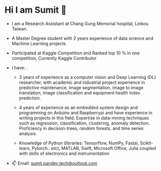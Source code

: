 # Hi I am Sumit 👋

- I am a Research Assistant at Chang Gung Memorial hospital, Linkou Taiwan. 
- A Master Degree student with 2 years experience of data science and Machine Learning projects.
- Participated at Kaggle Competition and Ranked top 10 % in one competition, Currently Kaggle Contributor
- I have: .
  - 3 years of experience as a computer vision and Deep Learning (DL) researcher, with academic and industrial project experience in predictive maintenance, image segmentation, image to image translation, image classification and equipment health index prediction.

  - 4 years of experience as an embedded system design and programming on Arduino and Raspberrypi and have experience in writing projects in this field. Expertise in data-mining techniques such as regression, classification, clustering, anomaly detection. Proficiency in decision-trees, random forests, and time series analysis.

  - Knowledge of Python (libraries: Tensorflow, NumPy, Fastai, Scikit-learn, Pytorch.. etc), MATLAB, Swift, Microsoft Office, Julia coupled with skills of electronics and instrumentation


- 📫 Email: sumit.pandey.tech@outlook.com

